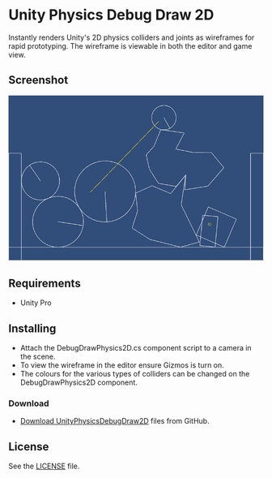 # Unity Physics Debug Draw 2D

Instantly renders Unity's 2D physics colliders and joints as wireframes for rapid prototyping. The wireframe is viewable in both the editor and game view.

## Screenshot

![Screenshot](https://raw.githubusercontent.com/AllanBishop/UnityPhysicsDebugDraw2D/master/screenshot.png "Screenshot")

## Requirements

 - Unity Pro

## Installing

- Attach the DebugDrawPhysics2D.cs component script to a camera in the scene.
- To view the wireframe in the editor ensure Gizmos is turn on.
- The colours for the various types of colliders can be changed on the DebugDrawPhysics2D component.

### Download

- [Download UnityPhysicsDebugDraw2D](https://github.com/AllanBishop/UnityPhysicsDebugDraw2D/archive/master.zip) files from GitHub.


## License

See the [LICENSE](https://github.com/AllanBishop/UnityPhysicsDebugDraw2D/blob/master/LICENSE.md) file.
